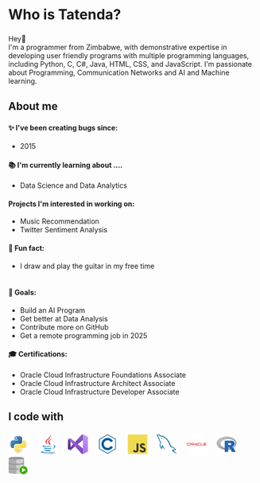 <h1 align="left">Who is Tatenda?</h1>

###

Hey👋
<br>I'm a programmer from Zimbabwe, with demonstrative expertise in developing user friendly programs with multiple programming languages, including Python, C, C#, Java, 
HTML, CSS, and JavaScript. 
I'm passionate about Programming, Communication Networks and AI and Machine learning.

<h2 align="left">About me</h2>

###

#### ✨ I've been creating bugs since: 
- 2015
#### 📚 I'm currently learning about ....
- Data Science and Data Analytics
#### Projects I'm interested in working on:
- Music Recommendation
- Twitter Sentiment Analysis
#### 🎲 Fun fact: 
- I draw and play the guitar in my free time
#### <br>🎯 Goals:
- Build an AI Program
- Get better at Data Analysis
- Contribute more on GitHub
- Get a remote programming job in 2025
#### 🎓 Certifications:
- Oracle Cloud Infrastructure Foundations Associate
- Oracle Cloud Infrastructure Architect Associate
- Oracle Cloud Infrastructure Developer Associate

###

<h2 align="left">I code with</h2>

###

<div align="left">
  <img src="https://github.com/devicons/devicon/blob/v2.16.0/icons/python/python-original.svg" height="40" />
  <img width="12" />
  <img src="https://github.com/devicons/devicon/blob/v2.16.0/icons/java/java-original.svg" height="40"/>
  <img width="12" />
  <img src="https://github.com/devicons/devicon/blob/v2.16.0/icons/visualstudio/visualstudio-original.svg" height="40"/>
  <img width="12" />
  <img src="https://github.com/devicons/devicon/blob/v2.16.0/icons/c/c-line.svg" height="40" />
  <img width="12" />
  <img src="https://github.com/devicons/devicon/blob/v2.16.0/icons/javascript/javascript-original.svg" height="40"/>
  <img width="12" />
  <img src="https://github.com/devicons/devicon/blob/v2.16.0/icons/mysql/mysql-original.svg"  height="40"/>
  <img width="12" />
  <img src="https://github.com/devicons/devicon/blob/v2.16.0/icons/oracle/oracle-original.svg" height="40"/>
  <img width="12" />
  <img src="https://github.com/devicons/devicon/blob/v2.16.0/icons/r/r-original.svg" height="40"/>
  <img width="12" />
  <img src="https://github.com/devicons/devicon/blob/v2.16.0/icons/sqldeveloper/sqldeveloper-original.svg" height="40"/>
  <img width="12" />
</div>

###

<!--
**tatendakutadza/tatendakutadza** is a ✨ _special_ ✨ repository because its `README.md` (this file) appears on your GitHub profile.

Here are some ideas to get you started:

- 🔭 I’m currently working on ...
- 🌱 I’m currently learning ...
- 👯 I’m looking to collaborate on ...
- 🤔 I’m looking for help with ...
- 💬 Ask me about ...
- 📫 How to reach me: ...
- 😄 Pronouns: ...
- ⚡ Fun fact: ...
-->
